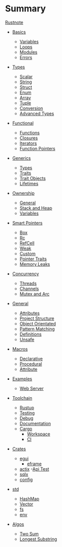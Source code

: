 # Summary
[Rustnote](rustnote.md)

- [Basics]()
	- [Variables](basics/variables.md)
	- [Loops](basics/loops.md)
	- [Modules](basics/modules.md)
	- [Errors](basics/errors.md)

- [Types]()
	- [Scalar](types/scalar.md)
	- [String](types/string.md)
	- [Struct](types/struct.md)
	- [Enum](types/enums.md)
	- [Array](types/array.md)
	- [Tuple](types/tuple.md)
	- [Conversion](types/conversions.md)
	- [Advanced Types](types/advanced.md)

- [Functional]()
	- [Functions](basics/functions.md)
	- [Closures](functional/closures.md)
	- [Iterators](functional/iterators.md)
	- [Function Pointers](functional/pointers.md)

- [Generics]()
	- [Types](generics/types.md)
	- [Traits](generics/traits.md)
	- [Trait Objects](generics/traitObjects.md)
	- [Lifetimes](generics/lifetimes.md)

- [Ownership]()
	- [General](ownership/general.md)
	- [Stack and Heap](ownership/stackHeap.md)
	- [Variables](ownership/variables.md)

- [Smart Pointers](smartPointers/index.md)
	- [Box](smartPointers/box.md)
	- [Rc](smartPointers/rc.md)
	- [RefCell](smartPointers/refCell.md)
	- [Weak](smartPointers/weak.md)
	- [Custom](smartPointers/custom.md)
	- [Pointer Traits](smartPointers/traits.md)
	- [Memory Leaks](smartPointers/leak.md)

- [Concurrency](concurrency/concurrency.md)
	- [Threads](concurrency/threads.md)
	- [Channels](concurrency/channels.md)
	- [Mutex and Arc](concurrency/mutex.md)

- [General]()
	- [Attributes](general/attributes.md)
	- [Project Structure](general/structure.md)
	- [Object Orientated](general/oop.md)
	- [Pattern Matching](general/patterns.md)
	- [Definitions](general/definitions.md)
	- [Unsafe](advanced/unsafe.md)

- [Macros]()
	- [Declarative](macros/declarative.md)
	- [Procedural](macros/procedural.md)
	- [Attribute](macros/attribute.md)

- [Examples]()
	- [Web Server](examples/webServer.md)

- [Toolchain]()
	- [Rustup](toolchain/rustup.md)
	- [Testing](toolchain/testing.md)
	- [Debug](toolchain/debug.md)
	- [Documentation](toolchain/documentation.md)
	- [Cargo](toolchain/cargo.md)
		- [Workspace](toolchain/workspace.md)
		- [CI](toolchain/ci.md)

- [Crates]() 
	- [egui](crates/egui/egui.md)
		- [eframe](crates/egui/eframe.md)
	- [actix](crates/actix/actix.md)
		-[Api Test](crates/actix/apiTest.md)
	- [sqlx](crates/sqlx.md)
	- [config](crates/config.md)
	<!-- - [rand](crates/rand.md)

	- [regex](crates/regex.md)
	- [Bevy](bevy/misc.md)
	- [xtask](crates/xtask.md) -->

<!-- - [godot](godot/compile.md) -->

- [std]()
	- [HashMap](std/collections/hashmap.md)
	- [Vector](types/vectors.md)
	- [fs](std/fs.md)
	- [env](std/env.md)


- [Algos]()
	- [Two Sum](algo/twosum.md)
	- [Longest Substring](algo/longest_substring.md)